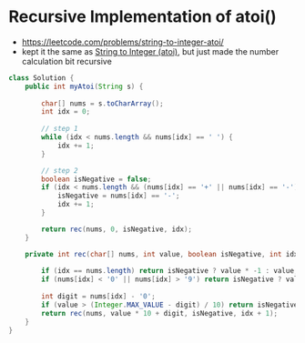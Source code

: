 # Recursive Implementation of atoi()

- https://leetcode.com/problems/string-to-integer-atoi/
- kept it the same as [String to Integer (atoi)](/Strivers%20A2Z%20DSA%20Sheet/Step%205:%20Strings%20[Basic%20and%20Medium]/Step%205.2/String%20to%20Integer%20(atoi).md), but just made the number calculation bit recursive

```java
class Solution {
    public int myAtoi(String s) {
        
        char[] nums = s.toCharArray();
        int idx = 0;
        
        // step 1
        while (idx < nums.length && nums[idx] == ' ') {
            idx += 1;
        }

        // step 2
        boolean isNegative = false;
        if (idx < nums.length && (nums[idx] == '+' || nums[idx] == '-')) {
            isNegative = nums[idx] == '-';
            idx += 1;
        }

        return rec(nums, 0, isNegative, idx);
    }

    private int rec(char[] nums, int value, boolean isNegative, int idx) {
        
        if (idx == nums.length) return isNegative ? value * -1 : value;
        if (nums[idx] < '0' || nums[idx] > '9') return isNegative ? value * -1 : value;
        
        int digit = nums[idx] - '0';
        if (value > (Integer.MAX_VALUE - digit) / 10) return isNegative ? Integer.MIN_VALUE : Integer.MAX_VALUE;
        return rec(nums, value * 10 + digit, isNegative, idx + 1);
    }
}
```
